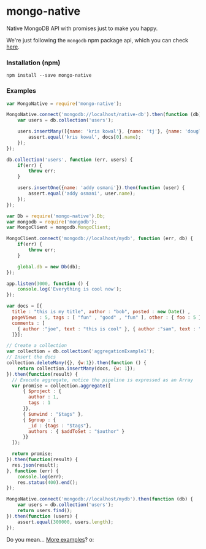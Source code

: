 # mongo-native

Native MongoDB API with promises just to make you happy.

We're just following the `mongodb` npm package api, which you can check [here](http://mongodb.github.io/node-mongodb-native/2.0/api/).

### Installation (npm)
```
npm install --save mongo-native
```

### Examples
```js
var MongoNative = require('mongo-native');

MongoNative.connect('mongodb://localhost/native-db').then(function (db) {
	var users = db.collection('users');

	users.insertMany([{name: 'kris kowal'}, {name: 'tj'}, {name: 'douglas crockford'}]).then(function (docs) {
		assert.equal('kris kowal', docs[0].name);
	});
});
```

```js
db.collection('users', function (err, users) {
	if(err) {
		throw err;
	}

	users.insertOne({name: 'addy osmani'}).then(function (user) {
		assert.equal('addy osmani', user.name);
	});
});
```

```js
var Db = require('mongo-native').Db;
var mongodb = require('mongodb');
var MongoClient = mongodb.MongoClient;

MongoClient.connect('mongodb://localhost/mydb', function (err, db) {
	if(err) {
		throw err;
	}

	global.db = new Db(db);
});

app.listen(3000, function () {
	console.log('Everything is cool now');
});
```

```js
var docs = [{
  title : "this is my title", author : "bob", posted : new Date() ,
  pageViews : 5, tags : [ "fun" , "good" , "fun" ], other : { foo : 5 },
  comments : [
    { author :"joe", text : "this is cool" }, { author :"sam", text : "this is bad" }
  ]}];

// Create a collection
var collection = db.collection('aggregationExample1');
// Insert the docs
collection.deleteMany({}, {w:1}).then(function () {
	return collection.insertMany(docs, {w: 1});
}).then(function(result) {
  // Execute aggregate, notice the pipeline is expressed as an Array
  var promise = collection.aggregate([
      { $project : {
        author : 1,
        tags : 1
      }},
      { $unwind : "$tags" },
      { $group : {
        _id : {tags : "$tags"},
        authors : { $addToSet : "$author" }
      }}
  ]);

  return promise;
}).then(function(result) {
  res.json(result);
}, function (err) {
	console.log(err);
	res.status(400).end();
});
```

```js
MongoNative.connect('mongodb://localhost/mydb').then(function (db) {
	var users = db.collection('users');
	return users.find();
}).then(function (users) {
	assert.equal(300000, users.length);
});
```

Do you mean... [More examples](https://github.com/VictorQueiroz/mongo-native/tree/master/test/unit)? o: